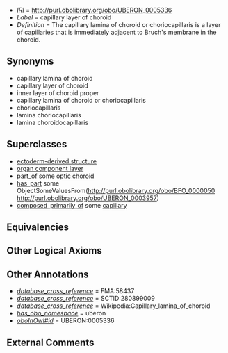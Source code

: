  * *IRI* = http://purl.obolibrary.org/obo/UBERON_0005336
 * *Label* = capillary layer of choroid
 * *Definition* = The capillary lamina of choroid or choriocapillaris is a layer of capillaries that is immediately adjacent to Bruch's membrane in the choroid.

## Synonyms

 * capillary lamina of choroid
 * capillary layer of choroid
 * inner layer of choroid proper
 * capillary lamina of choroid or choriocapillaris
 * choriocapillaris
 * lamina choriocapillaris
 * lamina choroidocapillaris

## Superclasses

 * [ectoderm-derived structure](../../UBERON/21/UBERON_0004121.md)
 * [organ component layer](../../UBERON/23/UBERON_0004923.md)
 * [part_of](../../BFO/50/BFO_0000050.md) some [optic choroid](../../UBERON/76/UBERON_0001776.md)
 * [has_part](../../BFO/51/BFO_0000051.md) some ObjectSomeValuesFrom(<http://purl.obolibrary.org/obo/BFO_0000050> <http://purl.obolibrary.org/obo/UBERON_0003957>)
 * [composed_primarily_of](../../UBREL/02/UBREL_0000002.md) some [capillary](../../UBERON/82/UBERON_0001982.md)

## Equivalencies


## Other Logical Axioms


## Other Annotations

 * *[database_cross_reference](../../ef/oboInOwl#hasDbXref.md)* = FMA:58437
 * *[database_cross_reference](../../ef/oboInOwl#hasDbXref.md)* = SCTID:280899009
 * *[database_cross_reference](../../ef/oboInOwl#hasDbXref.md)* = Wikipedia:Capillary_lamina_of_choroid
 * *[has_obo_namespace](../../ce/oboInOwl#hasOBONamespace.md)* = uberon
 * *[oboInOwl#id](../../id/oboInOwl#id.md)* = UBERON:0005336

## External Comments

